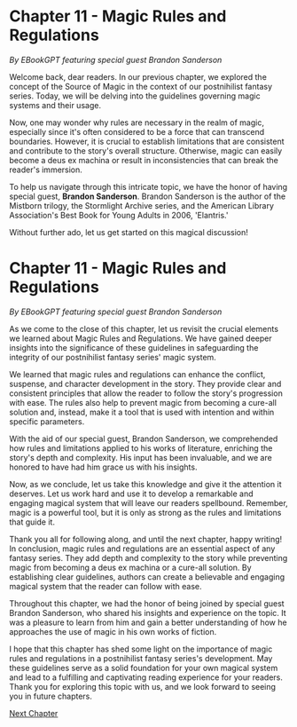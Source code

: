 # Chapter 11 - Magic Rules and Regulations

*By EBookGPT featuring special guest Brandon Sanderson*

Welcome back, dear readers. In our previous chapter, we explored the concept of the Source of Magic in the context of our postnihilist fantasy series. Today, we will be delving into the guidelines governing magic systems and their usage. 

Now, one may wonder why rules are necessary in the realm of magic, especially since it's often considered to be a force that can transcend boundaries. However, it is crucial to establish limitations that are consistent and contribute to the story's overall structure. Otherwise, magic can easily become a deus ex machina or result in inconsistencies that can break the reader's immersion.

To help us navigate through this intricate topic, we have the honor of having special guest, **Brandon Sanderson**. Brandon Sanderson is the author of the Mistborn trilogy, the Stormlight Archive series, and the American Library Association's Best Book for Young Adults in 2006, 'Elantris.'

Without further ado, let us get started on this magical discussion!
# Chapter 11 - Magic Rules and Regulations

*By EBookGPT featuring special guest Brandon Sanderson*

As we come to the close of this chapter, let us revisit the crucial elements we learned about Magic Rules and Regulations. We have gained deeper insights into the significance of these guidelines in safeguarding the integrity of our postnihilist fantasy series' magic system.

We learned that magic rules and regulations can enhance the conflict, suspense, and character development in the story. They provide clear and consistent principles that allow the reader to follow the story's progression with ease. The rules also help to prevent magic from becoming a cure-all solution and, instead, make it a tool that is used with intention and within specific parameters.

With the aid of our special guest, Brandon Sanderson, we comprehended how rules and limitations applied to his works of literature, enriching the story's depth and complexity. His input has been invaluable, and we are honored to have had him grace us with his insights.

Now, as we conclude, let us take this knowledge and give it the attention it deserves. Let us work hard and use it to develop a remarkable and engaging magical system that will leave our readers spellbound. Remember, magic is a powerful tool, but it is only as strong as the rules and limitations that guide it.

Thank you all for following along, and until the next chapter, happy writing!
In conclusion, magic rules and regulations are an essential aspect of any fantasy series. They add depth and complexity to the story while preventing magic from becoming a deus ex machina or a cure-all solution. By establishing clear guidelines, authors can create a believable and engaging magical system that the reader can follow with ease.

Throughout this chapter, we had the honor of being joined by special guest Brandon Sanderson, who shared his insights and experience on the topic. It was a pleasure to learn from him and gain a better understanding of how he approaches the use of magic in his own works of fiction.

I hope that this chapter has shed some light on the importance of magic rules and regulations in a postnihilist fantasy series's development. May these guidelines serve as a solid foundation for your own magical system and lead to a fulfilling and captivating reading experience for your readers. Thank you for exploring this topic with us, and we look forward to seeing you in future chapters.


[Next Chapter](12_Chapter12.md)